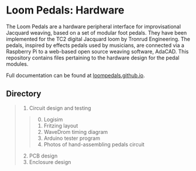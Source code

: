 # Loom Pedals: Hardware

The Loom Pedals are a hardware peripheral interface for improvisational Jacquard weaving, based on a set of modular foot pedals. They have been implemented for the TC2 digital Jacquard loom by Tronrud Engineering. The pedals, inspired by effects pedals used by musicians, are connected via a Raspberry Pi to a web-based open source weaving software, AdaCAD. This repository contains files pertaining to the hardware design for the pedal modules.

Full documentation can be found at [loompedals.github.io](https://loompedals.github.io).

## Directory

>  1. Circuit design and testing
>>    0. Logisim
>>    1. Fritzing layout
>>    2. WaveDrom timing diagram
>>    3. Arduino tester program
>>    4. Photos of hand-assembling pedals circuit
>  2. PCB design
>  3. Enclosure design
